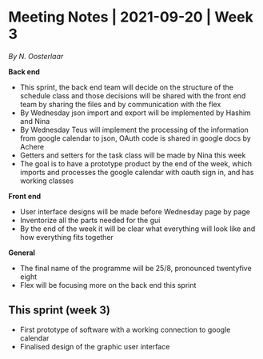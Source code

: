 # Meeting Notes | 2021-09-20 | Week 3

*By N. Oosterlaar*

**Back end**

 - This sprint, the back end team will decide on the structure of the schedule class and those decisions will be shared with the front end team by sharing the files and by communication with the flex
 - By Wednesday json import and export will be implemented by Hashim and Nina
 - By Wednesday Teus will implement the processing of the information from google calendar to json, OAuth code is shared in google docs by Achere
 - Getters and setters for the task class will be made by Nina this week
 - The goal is to have a prototype product by the end of the week, which imports and processes the google calendar with oauth sign in, and has working classes

**Front end**

 - User interface designs will be made before Wednesday page by page
 - Inventorize all the parts needed for the gui
 - By the end of the week it will be clear what everything will look like and how everything fits together

**General**

 - The final name of the programme will be 25/8, pronounced twentyfive eight
 - Flex will be focusing more on the back end this sprint

## This sprint (week 3)

 - First prototype of software with a working connection to google calendar
 - Finalised design of the graphic user interface

